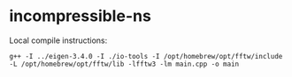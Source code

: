 # incompressible-ns
Local compile instructions: 

```g++ -I ../eigen-3.4.0 -I ./io-tools -I /opt/homebrew/opt/fftw/include -L /opt/homebrew/opt/fftw/lib -lfftw3 -lm main.cpp -o main```

